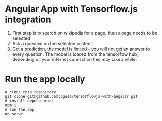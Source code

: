 # Angular App with Tensorflow.js integration

1. First step is to search on wikipedia for a page, then a page needs to be selected
2. Ask a question on the selected content
3. Get a prediction, the model is limited - you will not get an answer to every question. The model is loaded from the tensorflow hub, depending on your internet connection this may take a while.

# Run the app locally 


    # clone this repository
    git clone git@github.com:pguso/tensorflowjs-with-angular.git
    # install dependencies
    npm i
    # run the app
    ng serve
